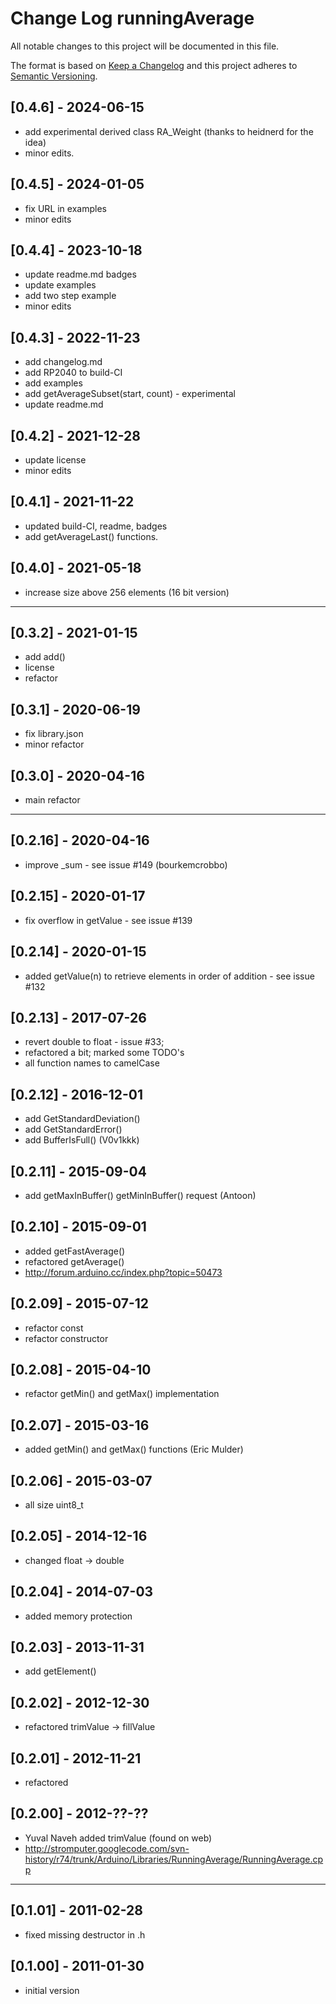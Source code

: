 # Change Log runningAverage

All notable changes to this project will be documented in this file.

The format is based on [Keep a Changelog](http://keepachangelog.com/)
and this project adheres to [Semantic Versioning](http://semver.org/).


## [0.4.6] - 2024-06-15
- add experimental derived class RA_Weight (thanks to heidnerd for the idea)
- minor edits.

## [0.4.5] - 2024-01-05
- fix URL in examples
- minor edits

## [0.4.4] - 2023-10-18
- update readme.md badges
- update examples
- add two step example
- minor edits

## [0.4.3] - 2022-11-23
- add changelog.md
- add RP2040 to build-CI
- add examples
- add getAverageSubset(start, count) - experimental
- update readme.md

## [0.4.2] - 2021-12-28
- update license
- minor edits

## [0.4.1] - 2021-11-22
- updated build-CI, readme, badges
- add getAverageLast() functions.

## [0.4.0] - 2021-05-18
- increase size above 256 elements (16 bit version)

----

## [0.3.2] - 2021-01-15
- add add()
- license
- refactor

## [0.3.1] - 2020-06-19
- fix library.json
- minor refactor

## [0.3.0] - 2020-04-16
- main refactor

----

## [0.2.16] - 2020-04-16
- improve \_sum - see issue #149 (bourkemcrobbo)

## [0.2.15] - 2020-01-17
- fix overflow in getValue - see issue #139

## [0.2.14] - 2020-01-15
- added getValue(n) to retrieve elements in order of addition - see issue #132

## [0.2.13] - 2017-07-26
- revert double to float - issue #33;
- refactored a bit; marked some TODO's
- all function names to camelCase

## [0.2.12] - 2016-12-01
- add GetStandardDeviation()
- add GetStandardError()
- add BufferIsFull()  (V0v1kkk)

## [0.2.11] - 2015-09-04
- add getMaxInBuffer() getMinInBuffer() request (Antoon)

## [0.2.10] - 2015-09-01
- added getFastAverage()
- refactored getAverage()
- http://forum.arduino.cc/index.php?topic=50473

## [0.2.09] - 2015-07-12
- refactor const
- refactor constructor

## [0.2.08] - 2015-04-10
- refactor getMin() and getMax() implementation

## [0.2.07] - 2015-03-16
- added getMin() and getMax() functions (Eric Mulder)

## [0.2.06] - 2015-03-07
- all size uint8_t

## [0.2.05] - 2014-12-16
- changed float -> double

## [0.2.04] - 2014-07-03
- added memory protection

## [0.2.03] - 2013-11-31
- add getElement()

## [0.2.02] - 2012-12-30
- refactored trimValue -> fillValue

## [0.2.01] - 2012-11-21
- refactored

## [0.2.00] - 2012-??-??
- Yuval Naveh added trimValue (found on web)
- http://stromputer.googlecode.com/svn-history/r74/trunk/Arduino/Libraries/RunningAverage/RunningAverage.cpp

----

## [0.1.01] - 2011-02-28
- fixed missing destructor in .h

## [0.1.00] - 2011-01-30
- initial version


